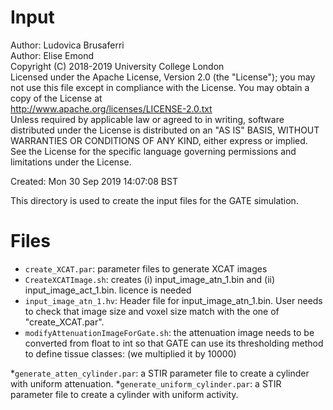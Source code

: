 # Input

Author: Ludovica Brusaferri<br />
Author: Elise Emond<br />
Copyright (C) 2018-2019 University College London<br />
Licensed under the Apache License, Version 2.0 (the "License");
you may not use this file except in compliance with the License.
You may obtain a copy of the License at
<br />
http://www.apache.org/licenses/LICENSE-2.0.txt
<br />
Unless required by applicable law or agreed to in writing, software
distributed under the License is distributed on an "AS IS" BASIS,
WITHOUT WARRANTIES OR CONDITIONS OF ANY KIND, either express or implied.
See the License for the specific language governing permissions and
limitations under the License.



Created:  Mon 30 Sep 2019 14:07:08 BST

This directory is used to create the input files for the GATE simulation.


Files
=======

* `create_XCAT.par`: parameter files to generate XCAT images
* `CreateXCATImage.sh`: creates (i) input_image_atn_1.bin and (ii) input_image_act_1.bin. licence is needed
* `input_image_atn_1.hv`: Header file for input_image_atn_1.bin. User needs to check that image size and voxel size match with the one of "create_XCAT.par".
* `modifyAttenuationImageForGate.sh`: the attenuation image needs to be converted from float to int  so that GATE can use its thresholding method to define tissue classes: (we multiplied it by 10000)

*`generate_atten_cylinder.par`: a STIR parameter file to create a cylinder with uniform attenuation.
*`generate_uniform_cylinder.par`: a STIR parameter file to create a cylinder with uniform activity.
